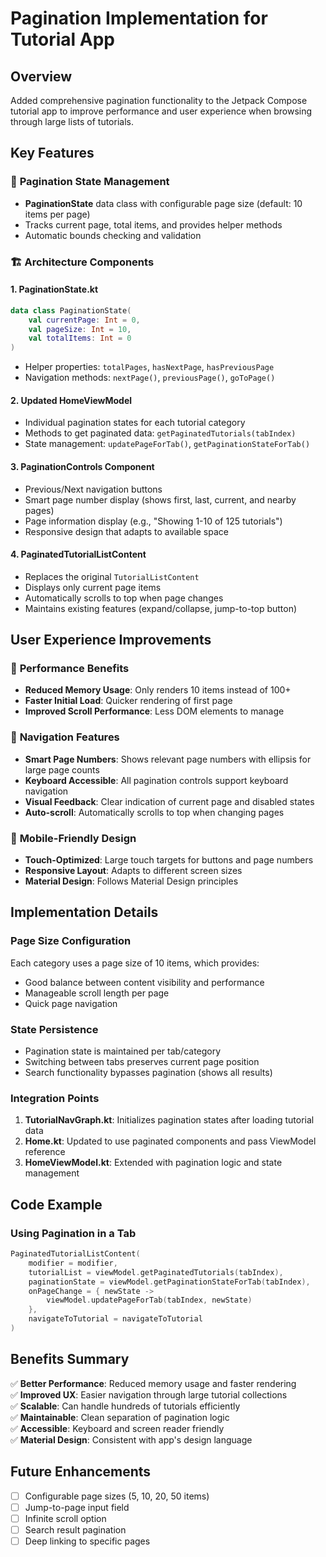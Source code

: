 # Pagination Implementation for Tutorial App

## Overview

Added comprehensive pagination functionality to the Jetpack Compose tutorial app to improve performance and user experience when browsing through large lists of tutorials.

## Key Features

### 📄 **Pagination State Management**
- **PaginationState** data class with configurable page size (default: 10 items per page)
- Tracks current page, total items, and provides helper methods
- Automatic bounds checking and validation

### 🏗️ **Architecture Components**

#### 1. **PaginationState.kt**
```kotlin
data class PaginationState(
    val currentPage: Int = 0,
    val pageSize: Int = 10,
    val totalItems: Int = 0
)
```
- Helper properties: `totalPages`, `hasNextPage`, `hasPreviousPage`
- Navigation methods: `nextPage()`, `previousPage()`, `goToPage()`

#### 2. **Updated HomeViewModel**
- Individual pagination states for each tutorial category
- Methods to get paginated data: `getPaginatedTutorials(tabIndex)`
- State management: `updatePageForTab()`, `getPaginationStateForTab()`

#### 3. **PaginationControls Component**
- Previous/Next navigation buttons
- Smart page number display (shows first, last, current, and nearby pages)
- Page information display (e.g., "Showing 1-10 of 125 tutorials")
- Responsive design that adapts to available space

#### 4. **PaginatedTutorialListContent**
- Replaces the original `TutorialListContent`
- Displays only current page items
- Automatically scrolls to top when page changes
- Maintains existing features (expand/collapse, jump-to-top button)

## User Experience Improvements

### 🚀 **Performance Benefits**
- **Reduced Memory Usage**: Only renders 10 items instead of 100+
- **Faster Initial Load**: Quicker rendering of first page
- **Improved Scroll Performance**: Less DOM elements to manage

### 🎯 **Navigation Features**
- **Smart Page Numbers**: Shows relevant page numbers with ellipsis for large page counts
- **Keyboard Accessible**: All pagination controls support keyboard navigation
- **Visual Feedback**: Clear indication of current page and disabled states
- **Auto-scroll**: Automatically scrolls to top when changing pages

### 📱 **Mobile-Friendly Design**
- **Touch-Optimized**: Large touch targets for buttons and page numbers
- **Responsive Layout**: Adapts to different screen sizes
- **Material Design**: Follows Material Design principles

## Implementation Details

### Page Size Configuration
Each category uses a page size of 10 items, which provides:
- Good balance between content visibility and performance
- Manageable scroll length per page
- Quick page navigation

### State Persistence
- Pagination state is maintained per tab/category
- Switching between tabs preserves current page position
- Search functionality bypasses pagination (shows all results)

### Integration Points
1. **TutorialNavGraph.kt**: Initializes pagination states after loading tutorial data
2. **Home.kt**: Updated to use paginated components and pass ViewModel reference
3. **HomeViewModel.kt**: Extended with pagination logic and state management

## Code Example

### Using Pagination in a Tab
```kotlin
PaginatedTutorialListContent(
    modifier = modifier,
    tutorialList = viewModel.getPaginatedTutorials(tabIndex),
    paginationState = viewModel.getPaginationStateForTab(tabIndex),
    onPageChange = { newState -> 
        viewModel.updatePageForTab(tabIndex, newState) 
    },
    navigateToTutorial = navigateToTutorial
)
```

## Benefits Summary

✅ **Better Performance**: Reduced memory usage and faster rendering  
✅ **Improved UX**: Easier navigation through large tutorial collections  
✅ **Scalable**: Can handle hundreds of tutorials efficiently  
✅ **Maintainable**: Clean separation of pagination logic  
✅ **Accessible**: Keyboard and screen reader friendly  
✅ **Material Design**: Consistent with app's design language  

## Future Enhancements

- [ ] Configurable page sizes (5, 10, 20, 50 items)
- [ ] Jump-to-page input field
- [ ] Infinite scroll option
- [ ] Search result pagination
- [ ] Deep linking to specific pages